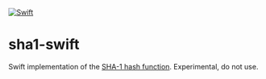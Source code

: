 [![Swift](https://github.com/nixberg/sha1-swift/actions/workflows/swift.yml/badge.svg)](
https://github.com/nixberg/sha1-swift/actions/workflows/swift.yml)

# sha1-swift

Swift implementation of the [SHA-1 hash function](https://en.wikipedia.org/wiki/SHA-1).
Experimental, do not use.
